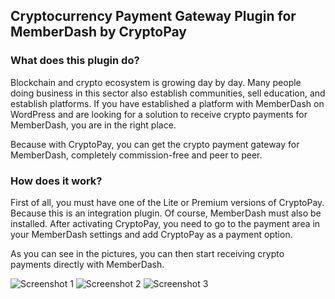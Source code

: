 ## Cryptocurrency Payment Gateway Plugin for MemberDash by CryptoPay

### What does this plugin do?

Blockchain and crypto ecosystem is growing day by day. Many people doing business in this sector also establish communities, sell education, and establish platforms. If you have established a platform with MemberDash on WordPress and are looking for a solution to receive crypto payments for MemberDash, you are in the right place.

Because with CryptoPay, you can get the crypto payment gateway for MemberDash, completely commission-free and peer to peer.

### How does it work?

First of all, you must have one of the Lite or Premium versions of CryptoPay. Because this is an integration plugin. Of course, MemberDash must also be installed. After activating CryptoPay, you need to go to the payment area in your MemberDash settings and add CryptoPay as a payment option. 

As you can see in the pictures, you can then start receiving crypto payments directly with MemberDash.

![Screenshot 1](https://i.ibb.co/SBRGWHS/Screenshot-2024-11-26-at-13-46-37.png)
![Screenshot 2](https://i.ibb.co/9sS7W5f/Screenshot-2024-11-26-at-13-47-47.png)
![Screenshot 3](https://i.ibb.co/C1D3gYr/Screenshot-2024-11-26-at-13-48-18.png)